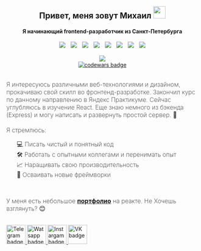 <h2 align="center">Привет, меня зовут Михаил 
<img src="https://github.com/blackcater/blackcater/raw/main/images/Hi.gif" height="32"/></h2>
<h4 align="center">Я начинающий frontend-разработчик из Санкт-Петербурга</h4>
<div align="center">
    <img src="https://img.shields.io/badge/html5-%23E34F26.svg?style=for-the-badge&logo=html5&logoColor=white" style="margin-right: 10px;">
    <img src="https://img.shields.io/badge/css3-%231572B6.svg?style=for-the-badge&logo=css3&logoColor=white" style="margin-right: 10px;">
    <img src="https://img.shields.io/badge/javascript-%23323330.svg?style=for-the-badge&logo=javascript&logoColor=%23F7DF1E" style="margin-right: 10px;">
    <img src="https://img.shields.io/badge/react-%2320232a.svg?style=for-the-badge&logo=react&logoColor=%2361DAFB" style="margin-right: 10px;">
    <img src="https://img.shields.io/badge/express.js-%23404d59.svg?style=for-the-badge&logo=express&logoColor=%2361DAFB" style="margin-right: 10px;">
    <img src="https://img.shields.io/badge/SASS-hotpink.svg?style=for-the-badge&logo=SASS&logoColor=white" style="margin-right: 10px;">
    <img src="https://img.shields.io/badge/git-%23F05033.svg?style=for-the-badge&logo=git&logoColor=white" style="margin-right: 10px;">
    <img src="https://img.shields.io/badge/ESLint-4B3263?style=for-the-badge&logo=eslint&logoColor=white">
</div>
        <br>
<div align="center">
        <a href="https://github.com/WskyMike/github-readme-stats">
        <img src="https://github-readme-stats.vercel.app/api/top-langs/?username=WskyMike&layout=compact&show_icons=true&theme=github_dark_dimmed" />
        </a>
</div>
<div align="center">
        <a href="https://www.codewars.com/users/WskyMike"> <img src="https://www.codewars.com/users/WskyMike/badges/small" alt="codewars badge" /> </a> 
</div>
        <br>
<p style="font-weight: 200; font-size: 16px;">Я интересуюсь различными веб-технологиями и дизайном, прокачиваю свой скилл во фронтенд-разработке. Закончил курс по данному направлению в Яндекс Практикуме. Сейчас углубляюсь в изучение React. Еще знаю немного из бэкенда (Express) и могу написать и развернуть простой сервер. 👀 
        <br><br>Я стремлюсь:
        <ul style="font-weight: 200; font-size: 16px;">
           💻 Писать чистый и понятный код
            <br>
           🛠 Работать с опытными коллегами и перенимать опыт
            <br>
            📈 Наращивать свою производительность
            <br>
            🤯 Осваивать новые фреймворки
        </ul> 
        <br>
        <p style="font-weight: 200; font-size: 16px;">У меня есть небольшое <a href="https://ya.ru/" target="_blank"><b>портфолио</b></a> на реакте. Не Хочешь взглянуть? 😊
        </p>
</p>
        <br>
<div>
        <a href="https://t.me/wskymike">
                <img src="https://img.icons8.com/3d-fluency/94/null/telegram.png" alt="Telegram badge" style="height: 50px;">
        </a>
        <a href="https://wa.me/79992323200">
                <img src="https://img.icons8.com/3d-fluency/94/null/whatsapp.png" alt="Watsapp badge" style="height: 50px;">
        </a>
        <a href="https://instagram.com/mikhail.ivanovich">
                <img src="https://img.icons8.com/3d-fluency/94/null/instagram-new.png" alt="Instargam badge" style="height: 50px;">
        </a>   
        <a href="https://vk.com/mike.wsky">
                <img src="https://img.icons8.com/3d-fluency/94/null/vk-circled.png" alt="VK badge" style="height: 50px;">
        </a>   
</div>

